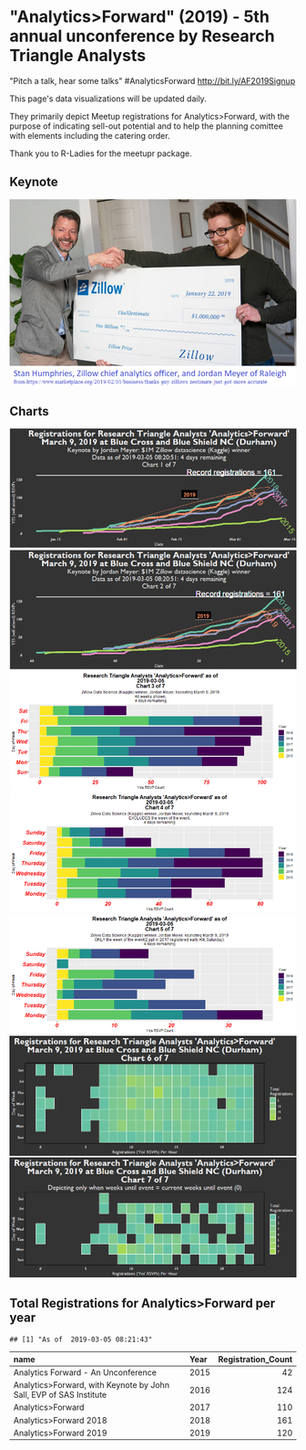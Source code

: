 "Analytics&gt;Forward" (2019) - 5th annual unconference by Research Triangle Analysts
=====================================================================================

"Pitch a talk, hear some talks" \#AnalyticsForward <http://bit.ly/AF2019Signup>

This page's data visualizations will be updated daily.

They primarily depict Meetup registrations for Analytics&gt;Forward, with the purpose of indicating sell-out potential and to help the planning comittee with elements including the catering order.

Thank you to R-Ladies for the meetupr package.

Keynote
-------

![Marketplace.org article - Jordan Meyer (Zillow)](Marketplace_Zillow_JordanMeyer.png)

Charts
------

![Chart 1](af_2019-1.png) ![Chart 2](af_2019-2.png) ![Chart 3](af_2019-3.png) ![Chart 4](af_2019-4.png) ![Chart 5](af_2019-5.png) ![Chart 6](af_2019-6.png) ![Chart 7](af_2019-7.png)

Total Registrations for Analytics&gt;Forward per year
-----------------------------------------------------

    ## [1] "As of  2019-03-05 08:21:43"

| name                                                                  | Year |  Registration\_Count|
|:----------------------------------------------------------------------|:-----|--------------------:|
| Analytics Forward - An Unconference                                   | 2015 |                   42|
| Analytics&gt;Forward, with Keynote by John Sall, EVP of SAS Institute | 2016 |                  124|
| Analytics&gt;Forward                                                  | 2017 |                  110|
| Analytics&gt;Forward 2018                                             | 2018 |                  161|
| Analytics&gt;Forward 2019                                             | 2019 |                  120|
